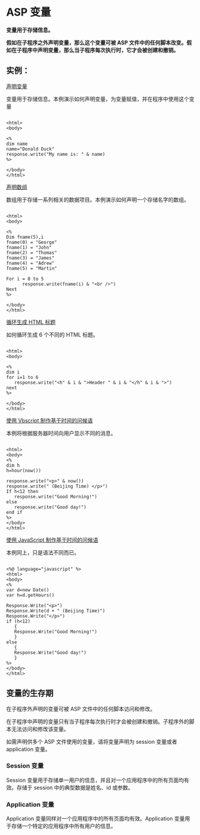 # ASP 变量

**变量用于存储信息。**

**假如在子程序之外声明变量，那么这个变量可被 ASP 文件中的任何脚本改变。假如在子程序中声明变量，那么当子程序每次执行时，它才会被创建和撤销。**

## 实例：

[声明变量](/tiy/s.asp?f=demo_aspe_variable)

变量用于存储信息。本例演示如何声明变量，为变量赋值，并在程序中使用这个变量

```

<html>
<body>

<%
dim name
name="Donald Duck"
response.write("My name is: " & name)
%>

</body>
</html>

```

[声明数组](/tiy/s.asp?f=demo_aspe_array)

数组用于存储一系列相关的数据项目。本例演示如何声明一个存储名字的数组。

```

<html>
<body>

<%
Dim fname(5),i
fname(0) = "George"
fname(1) = "John"
fname(2) = "Thomas"
fname(3) = "James"
fname(4) = "Adrew"
fname(5) = "Martin"

For i = 0 to 5
      response.write(fname(i) & "<br />")
Next
%>

</body>
</html>

```

[循环生成 HTML 标题](/tiy/s.asp?f=demo_aspe_fornext2)

如何循环生成 6 个不同的 HTML 标题。

```

<html>
<body>

<%
dim i 
for i=1 to 6
   response.write("<h" & i & ">Header " & i & "</h" & i & ">")
next
%>

</body>
</html>

```

[使用 Vbscript 制作基于时间的问候语](/tiy/s.asp?f=demo_aspe_vbtime)

本例将根据服务器时间向用户显示不同的消息。

```

<html>
<body>
<%
dim h
h=hour(now())

response.write("<p>" & now())
response.write(" (Beijing Time) </p>")
If h<12 then
   response.write("Good Morning!")
else
   response.write("Good day!")
end if
%>
</body>
</html>

```

[使用 JavaScript 制作基于时间的问候语](/tiy/s.asp?f=demo_aspe_jstime)

本例同上，只是语法不同而已。

```

<%@ language="javascript" %>
<html>
<body>
<%
var d=new Date()
var h=d.getHours()

Response.Write("<p>")
Response.Write(d + " (Beijing Time)")
Response.Write("</p>")
if (h<12)
   {
   Response.Write("Good Morning!")
   }
else
   {
   Response.Write("Good day!")
   }
%>
</body>
</html>

```

## 变量的生存期

在子程序外声明的变量可被 ASP 文件中的任何脚本访问和修改。

在子程序中声明的变量只有当子程序每次执行时才会被创建和撤销。子程序外的脚本无法访问和修改该变量。

如需声明供多个 ASP 文件使用的变量，请将变量声明为 session 变量或者 application 变量。

### Session 变量

Session 变量用于存储单一用户的信息，并且对一个应用程序中的所有页面均有效。存储于 session 中的典型数据是姓名、id 或参数。

### Application 变量

Application 变量同样对一个应用程序中的所有页面均有效。Application 变量用于存储一个特定的应用程序中所有用户的信息。

